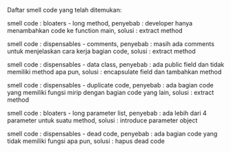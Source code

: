 Daftar smell code yang telah ditemukan:

smell code	: bloaters - long method,
penyebab		: developer hanya menambahkan code ke function main,
solusi		: extract method

smell code	: dispensables - comments,
penyebab		: masih ada comments untuk menjelaskan cara kerja bagian code,
solusi		: extract method

smell code	: dispensables - data class,
penyebab		: ada public field dan tidak memiliki method apa pun,
solusi		: encapsulate field dan tambahkan method

smell code	: dispensables - duplicate code,
penyebab		: ada bagian code yang memiliki fungsi mirip dengan bagian code yang lain,
solusi		: extract method

smell code	: bloaters - long parameter list,
penyebab		: ada lebih dari 4 parameter untuk suatu method,
solusi		: introduce parameter object

smell code	: dispensables - dead code,
penyebab		: ada bagian code yang tidak memiliki fungsi apa pun,
solusi		: hapus dead code
